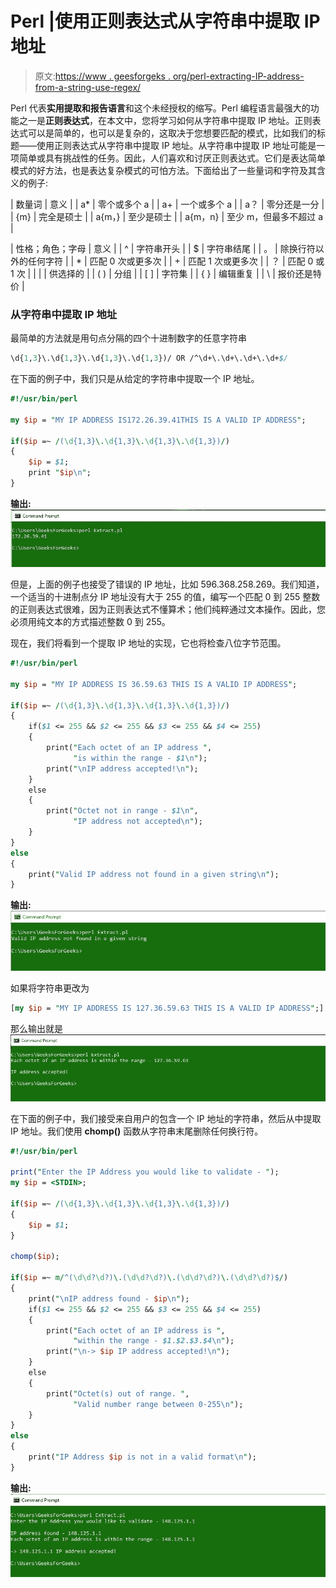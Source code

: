 # Perl |使用正则表达式从字符串中提取 IP 地址

> 原文:[https://www . geesforgeks . org/perl-extracting-IP-address-from-a-string-use-regex/](https://www.geeksforgeeks.org/perl-extracting-ip-address-from-a-string-using-regex/)

Perl 代表**实用提取和报告语言**和这个未经授权的缩写。Perl 编程语言最强大的功能之一是**正则表达式**，在本文中，您将学习如何从字符串中提取 IP 地址。正则表达式可以是简单的，也可以是复杂的，这取决于您想要匹配的模式，比如我们的标题——使用正则表达式从字符串中提取 IP 地址。从字符串中提取 IP 地址可能是一项简单或具有挑战性的任务。因此，人们喜欢和讨厌正则表达式。它们是表达简单模式的好方法，也是表达复杂模式的可怕方法。下面给出了一些量词和字符及其含义的例子:

| 数量词 | 意义 |
| a* | 零个或多个 a |
| a+ | 一个或多个 a |
| a？ | 零分还是一分 |
| {m} | 完全是硕士 |
| a{m，} | 至少是硕士 |
| a{m，n} | 至少 m，但最多不超过 a |

| 性格；角色；字母 | 意义 |
| ^ | 字符串开头 |
| $ | 字符串结尾 |
| 。 | 除换行符以外的任何字符 |
| * | 匹配 0 次或更多次 |
| + | 匹配 1 次或更多次 |
| ？ | 匹配 0 或 1 次 |
| &#124; | 供选择的 |
| ( ) | 分组 |
| [ ] | 字符集 |
| { } | 编辑重复 |
| \ | 报价还是特价 |

### 从字符串中提取 IP 地址

最简单的方法就是用句点分隔的四个十进制数字的任意字符串

```perl
\d{1,3}\.\d{1,3}\.\d{1,3}\.\d{1,3})/ OR /^\d+\.\d+\.\d+\.\d+$/

```

在下面的例子中，我们只是从给定的字符串中提取一个 IP 地址。

```perl
#!/usr/bin/perl

my $ip = "MY IP ADDRESS IS172.26.39.41THIS IS A VALID IP ADDRESS";

if($ip =~ /(\d{1,3}\.\d{1,3}\.\d{1,3}\.\d{1,3})/)
{
    $ip = $1;
    print "$ip\n";
}
```

**输出:**
![](img/17124d37fe13b56e969581db8715b0d3.png)

但是，上面的例子也接受了错误的 IP 地址，比如 596.368.258.269。我们知道，一个适当的十进制点分 IP 地址没有大于 255 的值，编写一个匹配 0 到 255 整数的正则表达式很难，因为正则表达式不懂算术；他们纯粹通过文本操作。因此，您必须用纯文本的方式描述整数 0 到 255。

现在，我们将看到一个提取 IP 地址的实现，它也将检查八位字节范围。

```perl
#!/usr/bin/perl

my $ip = "MY IP ADDRESS IS 36.59.63 THIS IS A VALID IP ADDRESS";

if($ip =~ /(\d{1,3}\.\d{1,3}\.\d{1,3}\.\d{1,3})/)
{
    if($1 <= 255 && $2 <= 255 && $3 <= 255 && $4 <= 255)
    {
        print("Each octet of an IP address ",
              "is within the range - $1\n");
        print("\nIP address accepted!\n");
    }
    else
    {
        print("Octet not in range - $1\n",
              "IP address not accepted\n");
    }
}
else
{
    print("Valid IP address not found in a given string\n");
}
```

**输出:**
![](img/c3aa615f2be9caaf0cd6089f38967485.png)

如果将字符串更改为

```perl
[my $ip = "MY IP ADDRESS IS 127.36.59.63 THIS IS A VALID IP ADDRESS";] 
```

那么输出就是
![](img/dd9e795dc6bd67d87bcb274101e4a9d9.png)

在下面的例子中，我们接受来自用户的包含一个 IP 地址的字符串，然后从中提取 IP 地址。我们使用 **chomp()** 函数从字符串末尾删除任何换行符。

```perl
#!/usr/bin/perl

print("Enter the IP Address you would like to validate - ");
my $ip = <STDIN>;

if($ip =~ /(\d{1,3}\.\d{1,3}\.\d{1,3}\.\d{1,3})/)
{
    $ip = $1;
}

chomp($ip);

if($ip =~ m/^(\d\d?\d?)\.(\d\d?\d?)\.(\d\d?\d?)\.(\d\d?\d?)$/)
{
    print("\nIP address found - $ip\n");
    if($1 <= 255 && $2 <= 255 && $3 <= 255 && $4 <= 255)
    {
        print("Each octet of an IP address is ",
              "within the range - $1.$2.$3.$4\n");
        print("\n-> $ip IP address accepted!\n");
    }
    else
    {
        print("Octet(s) out of range. ",
              "Valid number range between 0-255\n");
    }
}
else
{
    print("IP Address $ip is not in a valid format\n");
}
```

**输出:**
![](img/4c7f539cb9bf6693026414dc30d2c264.png)